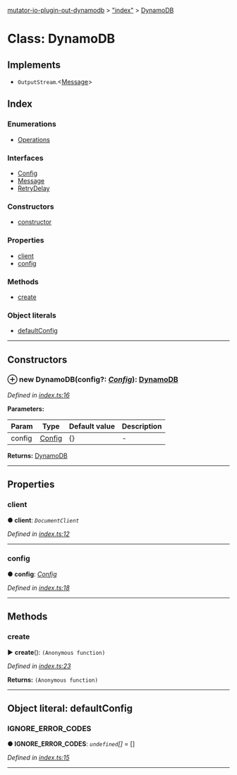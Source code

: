 [mutator-io-plugin-out-dynamodb](../README.md) > ["index"](../modules/_index_.md) > [DynamoDB](../classes/_index_.dynamodb.md)



# Class: DynamoDB

## Implements

* `OutputStream`.<[Message](../interfaces/_index_.dynamodb.message.md)>

## Index

### Enumerations

* [Operations](../enums/_index_.dynamodb.operations.md)


### Interfaces

* [Config](../interfaces/_index_.dynamodb.config.md)
* [Message](../interfaces/_index_.dynamodb.message.md)
* [RetryDelay](../interfaces/_index_.dynamodb.retrydelay.md)


### Constructors

* [constructor](_index_.dynamodb.md#constructor)


### Properties

* [client](_index_.dynamodb.md#client)
* [config](_index_.dynamodb.md#config-1)


### Methods

* [create](_index_.dynamodb.md#create)


### Object literals

* [defaultConfig](_index_.dynamodb.md#defaultconfig)



---
## Constructors
<a id="constructor"></a>


### ⊕ **new DynamoDB**(config?: *[Config](../interfaces/_index_.dynamodb.config.md)*): [DynamoDB](_index_.dynamodb.md)


*Defined in [index.ts:16](https://github.com/AnalyticsFire/mutator-io/blob/master/packages/mutator-io-plugin-out-dynamodb/index.ts#L16)*



**Parameters:**

| Param | Type | Default value | Description |
| ------ | ------ | ------ | ------ |
| config | [Config](../interfaces/_index_.dynamodb.config.md)  |  {} |   - |





**Returns:** [DynamoDB](_index_.dynamodb.md)

---


## Properties
<a id="client"></a>

###  client

**●  client**:  *`DocumentClient`* 

*Defined in [index.ts:12](https://github.com/AnalyticsFire/mutator-io/blob/master/packages/mutator-io-plugin-out-dynamodb/index.ts#L12)*





___

<a id="config-1"></a>

###  config

**●  config**:  *[Config](../interfaces/_index_.dynamodb.config.md)* 

*Defined in [index.ts:18](https://github.com/AnalyticsFire/mutator-io/blob/master/packages/mutator-io-plugin-out-dynamodb/index.ts#L18)*





___


## Methods
<a id="create"></a>

###  create

► **create**(): `(Anonymous function)`



*Defined in [index.ts:23](https://github.com/AnalyticsFire/mutator-io/blob/master/packages/mutator-io-plugin-out-dynamodb/index.ts#L23)*





**Returns:** `(Anonymous function)`





___


<a id="defaultconfig"></a>

## Object literal: defaultConfig


<a id="defaultconfig.ignore_error_codes"></a>

###  IGNORE_ERROR_CODES

**●  IGNORE_ERROR_CODES**:  *`undefined`[]*  =  []

*Defined in [index.ts:15](https://github.com/AnalyticsFire/mutator-io/blob/master/packages/mutator-io-plugin-out-dynamodb/index.ts#L15)*





___


